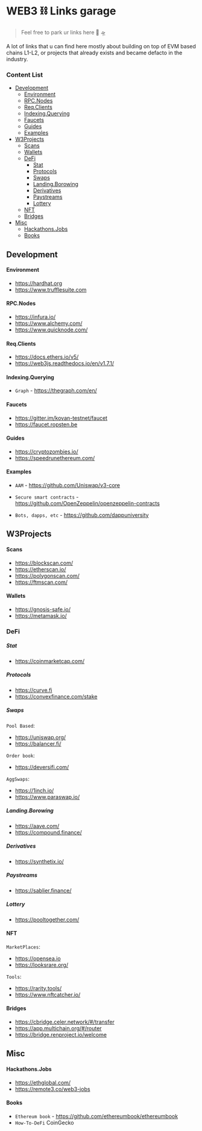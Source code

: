 # WEB3 ⛓ Links garage

> Feel free to park ur links here 🚙 🛸

A lot of links that u can find here mostly about building on top of EVM based chains L1-L2, 
or projects that already exists and became defacto in the industry.

### Content List
- [Development](#Development)
    - [Environment](#Environment)
    - [RPC.Nodes](#RPC.Nodes)
    - [Req.Clients](#Req.Clients)
    - [Indexing.Querying](#Indexing.Querying)
    - [Faucets](#Faucets)
    - [Guides](#Guides)
    - [Examples](#Examples)
- [W3Projects](#W3Projects)
    - [Scans](#Scans)
    - [Wallets](#Wallets)
    - [DeFi](#DeFi)
      -  [Stat](#Stat)
      -  [Protocols](#Protocols)
      -  [Swaps](#Swaps)
      -  [Landing.Borowing](#Landing.Borowing)
      -  [Derivatives](#Derivatives)
      -  [Paystreams](#Paystreams)
      -  [Lottery](#Lottery)
    - [NFT](#NFT)
    - [Bridges](#Bridges)
- [Misc](#Misc)
    - [Hackathons.Jobs](#Hackathons.Jobs)
    - [Books](#Books)

## Development

#### Environment
- https://hardhat.org
- https://www.trufflesuite.com


#### RPC.Nodes
- https://infura.io/
- https://www.alchemy.com/
- https://www.quicknode.com/

#### Req.Clients
- https://docs.ethers.io/v5/
- https://web3js.readthedocs.io/en/v1.7.1/

#### Indexing.Querying
- `Graph` - https://thegraph.com/en/

#### Faucets
- https://gitter.im/kovan-testnet/faucet
- https://faucet.ropsten.be

#### Guides
- https://cryptozombies.io/
- https://speedrunethereum.com/


#### Examples
- `AAM` - https://github.com/Uniswap/v3-core

- `Secure smart contracts` -  https://github.com/OpenZeppelin/openzeppelin-contracts

- `Bots, dapps, etc` - https://github.com/dappuniversity

## W3Projects

#### Scans
- https://blockscan.com/
- https://etherscan.io/
- https://polygonscan.com/
- https://ftmscan.com/

#### Wallets
- https://gnosis-safe.io/
- https://metamask.io/

### DeFi

##### Stat
- https://coinmarketcap.com/

##### Protocols
- https://curve.fi
- https://convexfinance.com/stake

##### Swaps
`Pool Based`:
- https://uniswap.org/
- https://balancer.fi/

`Order book`:
- https://deversifi.com/

`AggSwaps`:
- https://1inch.io/
- https://www.paraswap.io/


##### Landing.Borowing
- https://aave.com/
- https://compound.finance/

##### Derivatives
- https://synthetix.io/

##### Paystreams
- https://sablier.finance/

##### Lottery
- https://pooltogether.com/

#### NFT
`MarketPlaces`:
- https://opensea.io
- https://looksrare.org/

`Tools`:
- https://rarity.tools/
- https://www.nftcatcher.io/

#### Bridges
- https://cbridge.celer.network/#/transfer
- https://app.multichain.org/#/router
- https://bridge.renproject.io/welcome

## Misc

#### Hackathons.Jobs
- https://ethglobal.com/
- https://remote3.co/web3-jobs

#### Books
- `Ethereum book` - https://github.com/ethereumbook/ethereumbook
- `How-To-DeFi` CoinGecko
